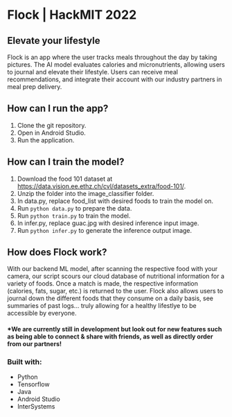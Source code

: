 # Flock | HackMIT 2022
## Elevate your lifestyle
Flock is an app where the user tracks meals throughout the day by taking pictures. The AI model evaluates calories and micronutrients, allowing users to journal and elevate their lifestyle. Users can receive meal recommendations, and integrate their account with our industry partners in meal prep delivery. 

## How can I run the app?
1. Clone the git repository.
2. Open in Android Studio.
3. Run the application.

## How can I train the model?
1. Download the food 101 dataset at https://data.vision.ee.ethz.ch/cvl/datasets_extra/food-101/.
2. Unzip the folder into the image_classifier folder.
3. In data.py, replace food_list with desired foods to train the model on.
4. Run `python data.py` to prepare the data.
5. Run `python train.py` to train the model.
6. In infer.py, replace guac.jpg with desired inference input image.
7. Run `python infer.py` to generate the inference output image.

## How does Flock work?
With our backend ML model, after scanning the respective food with your camera, our script scours our cloud database of nutritional information for a variety of foods. Once a match is made, the respective information (calories, fats, sugar, etc.) is returned to the user. Flock also allows users to journal down the different foods that they consume on a daily basis, see summaries of past logs... truly allowing for a healthy lifestlye to be accessible by everyone.

#### *We are currently still in development but look out for new features such as being able to connect & share with friends, as well as directly order from our partners!

### Built with: 
* Python
* Tensorflow
* Java
* Android Studio
* InterSystems
